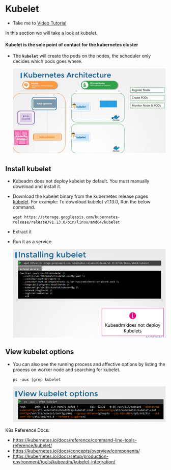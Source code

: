 # Kubelet

- Take me to [Video Tutorial](https://kodekloud.com/topic/kubelet/)
  
In this section we will take a look at kubelet.

#### Kubelet is the sole point of contact for the kubernetes cluster

- The **`kubelet`** will create the pods on the nodes, the scheduler only decides which pods goes where.

  ![kubelet](../../images/kubelet.PNG)
  
## Install kubelet

- Kubeadm does not deploy kubelet by default. You must manually download and install it.
- Download the kubelet binary from the kubernetes release pages [kubelet](https://storage.googleapis.com/kubernetes-release/release/v1.13.0/bin/linux/amd64/kubelet). For example: To download kubelet v1.13.0, Run the below command.

  ```
  wget https://storage.googleapis.com/kubernetes-release/release/v1.13.0/bin/linux/amd64/kubelet
  ```

- Extract it
- Run it as a service

  ![kubelet1](../../images/kubelet1.PNG)
  
## View kubelet options

- You can also see the running process and affective options by listing the process on worker node and searching for kubelet.

  ```
  ps -aux |grep kubelet
  ```
  
  ![kubelet2](../../images/kubelet2.PNG)

K8s Reference Docs:

- <https://kubernetes.io/docs/reference/command-line-tools-reference/kubelet/>
- <https://kubernetes.io/docs/concepts/overview/components/>
- <https://kubernetes.io/docs/setup/production-environment/tools/kubeadm/kubelet-integration/>
